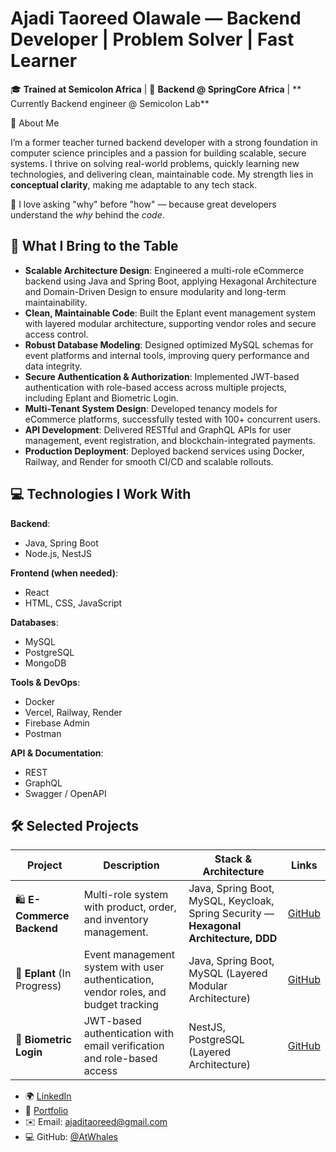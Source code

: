 # Ajadi Taoreed Olawale — Backend Developer | Problem Solver | Fast Learner

🎓 **Trained at Semicolon Africa** | 💼 **Backend @ SpringCore Africa** |  ** Currently Backend engineer @ Semicolon Lab** 

🚀 About Me

I’m a former teacher turned backend developer with a strong foundation in computer science principles and a passion for building scalable, secure systems. I thrive on solving real-world problems, quickly learning new technologies, and delivering clean, maintainable code. My strength lies in **conceptual clarity**, making me adaptable to any tech stack.

🔎 I love asking "why" before "how" — because great developers understand the *why* behind the *code*.
## 🧠 What I Bring to the Table

- **Scalable Architecture Design**: Engineered a multi-role eCommerce backend using Java and Spring Boot, applying Hexagonal Architecture and Domain-Driven Design to ensure modularity and long-term maintainability.
- **Clean, Maintainable Code**: Built the Eplant event management system with layered modular architecture, supporting vendor roles and secure access control.
- **Robust Database Modeling**: Designed optimized MySQL schemas for event platforms and internal tools, improving query performance and data integrity.
- **Secure Authentication & Authorization**: Implemented JWT-based authentication with role-based access across multiple projects, including Eplant and Biometric Login.
- **Multi-Tenant System Design**: Developed tenancy models for eCommerce platforms, successfully tested with 100+ concurrent users.
- **API Development**: Delivered RESTful and GraphQL APIs for user management, event registration, and blockchain-integrated payments.
- **Production Deployment**: Deployed backend services using Docker, Railway, and Render for smooth CI/CD and scalable rollouts.


## 💻 Technologies I Work With

**Backend**:
- Java, Spring Boot
- Node.js, NestJS

**Frontend (when needed)**:
- React
- HTML, CSS, JavaScript

**Databases**:
- MySQL
- PostgreSQL
- MongoDB

**Tools & DevOps**:
- Docker
- Vercel, Railway, Render
- Firebase Admin
- Postman

**API & Documentation**:
- REST
- GraphQL
- Swagger / OpenAPI

## 🛠️ Selected Projects

| Project                     | Description                                                                                             | Stack & Architecture                                      | Links                                                                 |
|----------------------------|------------------------------------------------------------------------------------------|-----------------------------------------------------------|------------------------------------------------------------------------|
| 🛍️ **E-Commerce Backend** | Multi-role system with product, order, and inventory management. | Java, Spring Boot, MySQL, Keycloak, Spring Security — **Hexagonal Architecture, DDD** | [GitHub](https://github.com/olaWhales/Ecommerce.git) |
| 🌟 **Eplant** (In Progress) | Event management system with user authentication, vendor roles, and budget tracking     | Java, Spring Boot, MySQL (Layered Modular Architecture)    | [GitHub](https://github.com/olaWhales/Eplant.git)                     |
| 🔐 **Biometric Login**      | JWT-based authentication with email verification and role-based access                  | NestJS, PostgreSQL (Layered Architecture)                 | [GitHub](https://github.com/olaWhales/Biometric_Login.git)            |


- 🌍 [LinkedIn](https://www.linkedin.com/in/taoreed-olawale-3410b71b1/)
- 💼 [Portfolio](https://vercel.com/ajadi-taoreed-olawales-projects)
- ✉️ Email: [ajaditaoreed@gmail.com](mailto\:ajaditaoreed@gmail.com)
- 💻 GitHub: [@AtWhales](https://github.com/AtWhales)

